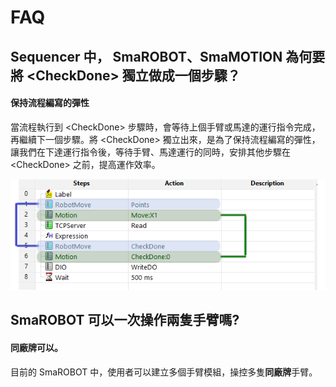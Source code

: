 # FAQ

## Sequencer 中， SmaROBOT、SmaMOTION 為何要將 &lt;CheckDone&gt; 獨立做成一個步驟？

#### 保持流程編寫的彈性

當流程執行到 &lt;CheckDone&gt; 步驟時，會等待上個手臂或馬達的運行指令完成，再繼續下一個步驟。將 &lt;CheckDone&gt; 獨立出來，是為了保持流程編寫的彈性，讓我們在下達運行指令後，等待手臂、馬達運行的同時，安排其他步驟在 &lt;CheckDone&gt; 之前，提高運作效率。

![CheckDone](.gitbook/assets/checkdone_marked.PNG)

## SmaROBOT 可以一次操作兩隻手臂嗎?

#### 同廠牌可以。

目前的 SmaROBOT 中，使用者可以建立多個手臂模組，操控多隻**同廠牌**手臂。



